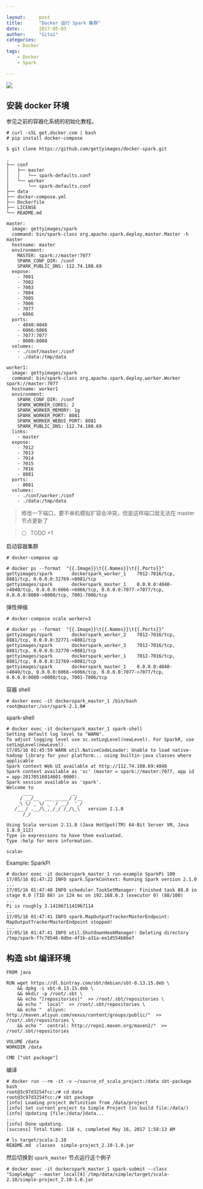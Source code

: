 ```yaml
---

layout:     post
title:      "Docker 运行 Spark 集群"
date:       2017-05-03
author:     "Gitai"
categories:
    - Docker
tags:
    - Docker
    - Spark

---
```



![][1]

<!-- nore -->

## 安装 docker 环境

参见之前的容器化系统的初始化教程。

```shell
# curl -sSL get.docker.com | bash
# pip install docker-compose
```

```
$ git clone https://github.com/gettyimages/docker-spark.git
```

```shell
.
├── conf
│   ├── master
│   │   └── spark-defaults.conf
│   └── worker
│       └── spark-defaults.conf
├── data
├── docker-compose.yml
├── Dockerfile
├── LICENSE
└── README.md
```

```
master:
  image: gettyimages/spark
  command: bin/spark-class org.apache.spark.deploy.master.Master -h master
  hostname: master
  environment:
    MASTER: spark://master:7077
    SPARK_CONF_DIR: /conf
    SPARK_PUBLIC_DNS: 112.74.108.69
  expose:
    - 7001
    - 7002
    - 7003
    - 7004
    - 7005
    - 7006
    - 7077
    - 6066
  ports:
    - 4040:4040
    - 6066:6066
    - 7077:7077
    - 8080:8080
  volumes:
    - ./conf/master:/conf
    - ./data:/tmp/data

worker1:
  image: gettyimages/spark
  command: bin/spark-class org.apache.spark.deploy.worker.Worker spark://master:7077
  hostname: worker1
  environment:
    SPARK_CONF_DIR: /conf
    SPARK_WORKER_CORES: 2
    SPARK_WORKER_MEMORY: 1g
    SPARK_WORKER_PORT: 8081
    SPARK_WORKER_WEBUI_PORT: 8081
    SPARK_PUBLIC_DNS: 112.74.108.69
  links:
    - master
  expose:
    - 7012
    - 7013
    - 7014
    - 7015
    - 7016
    - 8881
  ports:
    - 8081
  volumes:
    - ./conf/worker:/conf
    - ./data:/tmp/data
```

> 修改一下端口，要不单机模拟扩容会冲突，但是这样端口就无法在 master 节点更新了

> - [ ] TODO +1

启动容器集群

```
# docker-compose up
```

```
# docker ps --format  "{{.Image}}\t{{.Names}}\t{{.Ports}}"
gettyimages/spark       dockerspark_worker_1    7012-7016/tcp, 8881/tcp, 0.0.0.0:32769->8081/tcp
gettyimages/spark       dockerspark_master_1    0.0.0.0:4040->4040/tcp, 0.0.0.0:6066->6066/tcp, 0.0.0.0:7077->7077/tcp, 0.0.0.0:8080->8080/tcp, 7001-7006/tcp
```

弹性伸缩

```
# docker-compose scale worker=3
```

```
# docker ps --format  "{{.Image}}\t{{.Names}}\t{{.Ports}}"
gettyimages/spark       dockerspark_worker_2    7012-7016/tcp, 8881/tcp, 0.0.0.0:32771->8081/tcp
gettyimages/spark       dockerspark_worker_3    7012-7016/tcp, 8881/tcp, 0.0.0.0:32770->8081/tcp
gettyimages/spark       dockerspark_worker_1    7012-7016/tcp, 8881/tcp, 0.0.0.0:32769->8081/tcp
gettyimages/spark       dockerspark_master_1    0.0.0.0:4040->4040/tcp, 0.0.0.0:6066->6066/tcp, 0.0.0.0:7077->7077/tcp, 0.0.0.0:8080->8080/tcp, 7001-7006/tcp
```

容器 shell

```
# docker exec -it dockerspark_master_1 /bin/bash
root@master:/usr/spark-2.1.0# 
```

spark-shell
```
# docker exec -it dockerspark_master_1 spark-shell
Setting default log level to "WARN".
To adjust logging level use sc.setLogLevel(newLevel). For SparkR, use setLogLevel(newLevel).
17/05/16 01:45:59 WARN util.NativeCodeLoader: Unable to load native-hadoop library for your platform... using builtin-java classes where applicable
Spark context Web UI available at http://112.74.108.69:4040
Spark context available as 'sc' (master = spark://master:7077, app id = app-20170516014601-0000).
Spark session available as 'spark'.
Welcome to
      ____              __
     / __/__  ___ _____/ /__
    _\ \/ _ \/ _ `/ __/  '_/
   /___/ .__/\_,_/_/ /_/\_\   version 2.1.0
      /_/
         
Using Scala version 2.11.8 (Java HotSpot(TM) 64-Bit Server VM, Java 1.8.0_112)
Type in expressions to have them evaluated.
Type :help for more information.

scala> 
```

Example: SparkPi
```
# docker exec -it dockerspark_master_1 run-example SparkPi 100
17/05/16 01:47:22 INFO spark.SparkContext: Running Spark version 2.1.0
...
17/05/16 01:47:40 INFO scheduler.TaskSetManager: Finished task 88.0 in stage 0.0 (TID 88) in 124 ms on 192.168.0.3 (executor 0) (88/100)
...
Pi is roughly 3.1419671141967114
...
17/05/16 01:47:41 INFO spark.MapOutputTrackerMasterEndpoint: MapOutputTrackerMasterEndpoint stopped!
...
17/05/16 01:47:41 INFO util.ShutdownHookManager: Deleting directory /tmp/spark-f7c78546-8dbe-4f1b-a31a-ee1d554b86e7
```


## 构造 sbt 编译环境

```
FROM java

RUN wget https://dl.bintray.com/sbt/debian/sbt-0.13.15.deb \
    && dpkg -i sbt-0.13.15.deb \
    && mkdir -p /root/.sbt \
    && echo "[repositories]"  >> /root/.sbt/repositories \
    && echo "  local"  >> /root/.sbt/repositories \
    && echo "  aliyun: http://maven.aliyun.com/nexus/content/groups/public/"  >> /root/.sbt/repositories \
    && echo "  central: http://repo1.maven.org/maven2/"  >> /root/.sbt/repositories

VOLUME /data
WORKDIR /data

CMD ["sbt package"]
```

编译

```
# docker run --rm -it -v ~/source_of_scala_project:/data sbt-package bash
root@3c97d3254fcc:/# cd data
root@3c97d3254fcc:/# sbt package
[info] Loading project definition from /data/project
[info] Set current project to Simple Project (in build file:/data/)
[info] Updating {file:/data/}data...
...
[info] Done updating.
[success] Total time: 116 s, completed May 16, 2017 1:58:13 AM
```

```
# ls target/scala-2.10
README.md  classes  simple-project_2.10-1.0.jar
```

然后切换到 `spark_master` 节点运行这个例子

```
# docker exec -it dockerspark_master_1 spark-submit --class "SimpleApp" --master local[4] /tmp/data/simple/target/scala-2.10/simple-project_2.10-1.0.jar
```

[^getting-started-with-spark-and-docker]: [Getting started with Spark and Docker](https://sparktutorials.github.io/2015/04/14/getting-started-with-spark-and-docker.html)

[^running-spark-on-docker-swarm]: [Running Spark on Docker Swarm](http://ninjacatz.hatenablog.com/entry/2017/01/11/224503)

[^docker-spark]: [docker-sparkインストール手順](https://medium.com/@aoc/running-spark-on-docker-swarm-777b87b5aa3)


  [1]: https://sparktutorials.github.io/img/posts/sparkDocker/sparkdocker.png